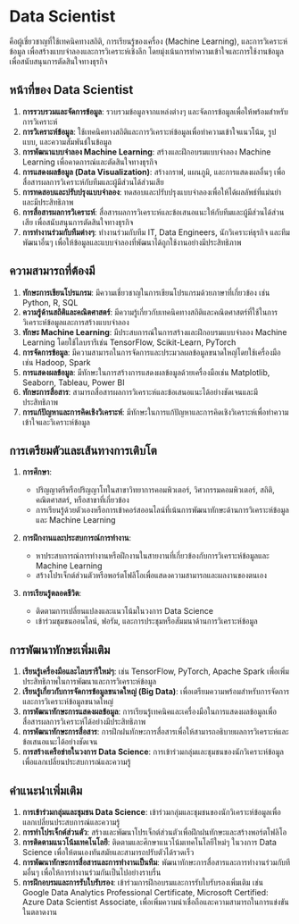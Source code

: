 # Data Scientist 
คือผู้เชี่ยวชาญที่ใช้เทคนิคทางสถิติ, การเรียนรู้ของเครื่อง (Machine Learning), และการวิเคราะห์ข้อมูล เพื่อสร้างแบบจำลองและการวิเคราะห์เชิงลึก โดยมุ่งเน้นการทำความเข้าใจและการใช้งานข้อมูลเพื่อสนับสนุนการตัดสินใจทางธุรกิจ

## หน้าที่ของ Data Scientist

1. **การรวบรวมและจัดการข้อมูล**: รวบรวมข้อมูลจากแหล่งต่างๆ และจัดการข้อมูลเพื่อให้พร้อมสำหรับการวิเคราะห์
2. **การวิเคราะห์ข้อมูล**: ใช้เทคนิคทางสถิติและการวิเคราะห์ข้อมูลเพื่อทำความเข้าใจแนวโน้ม, รูปแบบ, และความสัมพันธ์ในข้อมูล
3. **การพัฒนาแบบจำลอง Machine Learning**: สร้างและฝึกอบรมแบบจำลอง Machine Learning เพื่อคาดการณ์และตัดสินใจทางธุรกิจ
4. **การแสดงผลข้อมูล (Data Visualization)**: สร้างกราฟ, แผนภูมิ, และการแสดงผลอื่นๆ เพื่อสื่อสารผลการวิเคราะห์กับทีมและผู้มีส่วนได้ส่วนเสีย
5. **การทดสอบและปรับปรุงแบบจำลอง**: ทดสอบและปรับปรุงแบบจำลองเพื่อให้ได้ผลลัพธ์ที่แม่นยำและมีประสิทธิภาพ
6. **การสื่อสารผลการวิเคราะห์**: สื่อสารผลการวิเคราะห์และข้อเสนอแนะให้กับทีมและผู้มีส่วนได้ส่วนเสีย เพื่อสนับสนุนการตัดสินใจทางธุรกิจ
7. **การทำงานร่วมกับทีมต่างๆ**: ทำงานร่วมกับทีม IT, Data Engineers, นักวิเคราะห์ธุรกิจ และทีมพัฒนาอื่นๆ เพื่อให้ข้อมูลและแบบจำลองที่พัฒนาได้ถูกใช้งานอย่างมีประสิทธิภาพ

## ความสามารถที่ต้องมี

1. **ทักษะการเขียนโปรแกรม**: มีความเชี่ยวชาญในการเขียนโปรแกรมด้วยภาษาที่เกี่ยวข้อง เช่น Python, R, SQL
2. **ความรู้ด้านสถิติและคณิตศาสตร์**: มีความรู้เกี่ยวกับเทคนิคทางสถิติและคณิตศาสตร์ที่ใช้ในการวิเคราะห์ข้อมูลและการสร้างแบบจำลอง
3. **ทักษะ Machine Learning**: มีประสบการณ์ในการสร้างและฝึกอบรมแบบจำลอง Machine Learning โดยใช้ไลบรารีเช่น TensorFlow, Scikit-Learn, PyTorch
4. **การจัดการข้อมูล**: มีความสามารถในการจัดการและประมวลผลข้อมูลขนาดใหญ่โดยใช้เครื่องมือเช่น Hadoop, Spark
5. **การแสดงผลข้อมูล**: มีทักษะในการสร้างการแสดงผลข้อมูลด้วยเครื่องมือเช่น Matplotlib, Seaborn, Tableau, Power BI
6. **ทักษะการสื่อสาร**: สามารถสื่อสารผลการวิเคราะห์และข้อเสนอแนะได้อย่างชัดเจนและมีประสิทธิภาพ
7. **การแก้ปัญหาและการคิดเชิงวิเคราะห์**: มีทักษะในการแก้ปัญหาและการคิดเชิงวิเคราะห์เพื่อทำความเข้าใจและวิเคราะห์ข้อมูล

## การเตรียมตัวและเส้นทางการเติบโต

1. **การศึกษา**:
    - ปริญญาตรีหรือปริญญาโทในสาขาวิทยาการคอมพิวเตอร์, วิศวกรรมคอมพิวเตอร์, สถิติ, คณิตศาสตร์, หรือสาขาที่เกี่ยวข้อง
    - การเรียนรู้ด้วยตัวเองหรือการเข้าคอร์สออนไลน์ที่เน้นการพัฒนาทักษะด้านการวิเคราะห์ข้อมูลและ Machine Learning

2. **การฝึกงานและประสบการณ์การทำงาน**:
    - หาประสบการณ์การทำงานหรือฝึกงานในสายงานที่เกี่ยวข้องกับการวิเคราะห์ข้อมูลและ Machine Learning
    - สร้างโปรเจ็กต์ส่วนตัวหรือพอร์ตโฟลิโอเพื่อแสดงความสามารถและผลงานของตนเอง

3. **การเรียนรู้ตลอดชีวิต**:
    - ติดตามการเปลี่ยนแปลงและแนวโน้มในวงการ Data Science
    - เข้าร่วมชุมชนออนไลน์, ฟอรัม, และการประชุมหรือสัมมนาด้านการวิเคราะห์ข้อมูล

## การพัฒนาทักษะเพิ่มเติม

1. **เรียนรู้เครื่องมือและไลบรารีใหม่ๆ**: เช่น TensorFlow, PyTorch, Apache Spark เพื่อเพิ่มประสิทธิภาพในการพัฒนาและการวิเคราะห์ข้อมูล
2. **เรียนรู้เกี่ยวกับการจัดการข้อมูลขนาดใหญ่ (Big Data)**: เพื่อเตรียมความพร้อมสำหรับการจัดการและการวิเคราะห์ข้อมูลขนาดใหญ่
3. **การพัฒนาทักษะการแสดงผลข้อมูล**: การเรียนรู้เทคนิคและเครื่องมือในการแสดงผลข้อมูลเพื่อสื่อสารผลการวิเคราะห์ได้อย่างมีประสิทธิภาพ
4. **การพัฒนาทักษะการสื่อสาร**: การฝึกฝนทักษะการสื่อสารเพื่อให้สามารถอธิบายผลการวิเคราะห์และข้อเสนอแนะได้อย่างชัดเจน
5. **การสร้างเครือข่ายในวงการ Data Science**: การเข้าร่วมกลุ่มและชุมชนของนักวิเคราะห์ข้อมูลเพื่อแลกเปลี่ยนประสบการณ์และความรู้

## คำแนะนำเพิ่มเติม

1. **การเข้าร่วมกลุ่มและชุมชน Data Science**: เข้าร่วมกลุ่มและชุมชนของนักวิเคราะห์ข้อมูลเพื่อแลกเปลี่ยนประสบการณ์และความรู้
2. **การทำโปรเจ็กต์ส่วนตัว**: สร้างและพัฒนาโปรเจ็กต์ส่วนตัวเพื่อฝึกฝนทักษะและสร้างพอร์ตโฟลิโอ
3. **การติดตามแนวโน้มเทคโนโลยี**: ติดตามและศึกษาแนวโน้มเทคโนโลยีใหม่ๆ ในวงการ Data Science เพื่อให้ตนเองทันสมัยและสามารถปรับตัวได้รวดเร็ว
4. **การพัฒนาทักษะการสื่อสารและการทำงานเป็นทีม**: พัฒนาทักษะการสื่อสารและการทำงานร่วมกับทีมอื่นๆ เพื่อให้การทำงานร่วมกันเป็นไปอย่างราบรื่น
5. **การฝึกอบรมและการรับใบรับรอง**: เข้าร่วมการฝึกอบรมและการรับใบรับรองเพิ่มเติม เช่น Google Data Analytics Professional Certificate, Microsoft Certified: Azure Data Scientist Associate, เพื่อเพิ่มความน่าเชื่อถือและความสามารถในการแข่งขันในตลาดงาน